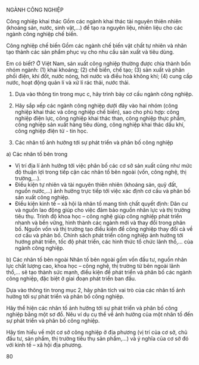 NGÀNH CÔNG NGHIỆP

Công nghiệp khai thác
Gồm các ngành khai thác tài nguyên thiên nhiên (khoáng sản, nước, sinh vật,...) để tạo ra nguyên liệu, nhiên liệu cho các ngành công nghiệp chế biến.

Công nghiệp chế biến
Gồm các ngành chế biến vật chất tự nhiên và nhân tạo thành các sản phẩm phục vụ cho nhu cầu sản xuất và tiêu dùng.

Em có biết?
Ở Việt Nam, sản xuất công nghiệp thường được chia thành bốn nhóm ngành: (1) khai khoáng; (2) chế biến, chế tạo; (3) sản xuất và phân phối điện, khí đốt, nước nóng, hơi nước và điều hoà không khí; (4) cung cấp nước, hoạt động quản lí và xử lí rác thải, nước thải.

1. Dựa vào thông tin trong mục c, hãy trình bày cơ cấu ngành công nghiệp.
2. Hãy sắp xếp các ngành công nghiệp dưới đây vào hai nhóm (công nghiệp khai thác và công nghiệp chế biến), sao cho phù hợp: công nghiệp điện lực, công nghiệp khai thác than, công nghiệp thực phẩm, công nghiệp sản xuất hàng tiêu dùng, công nghiệp khai thác dầu khí, công nghiệp điện tử - tin học.

2. Các nhân tố ảnh hưởng tới sự phát triển và phân bố công nghiệp

a) Các nhân tố bên trong
- Vị trí địa lí ảnh hưởng tới việc phân bố các cơ sở sản xuất cũng như mức độ thuận lợi trong tiếp cận các nhân tố bên ngoài (vốn, công nghệ, thị trường,...).
- Điều kiện tự nhiên và tài nguyên thiên nhiên (khoáng sản, quỹ đất, nguồn nước,...) ảnh hưởng trực tiếp tới việc xác định cơ cấu và phân bố sản xuất công nghiệp.
- Điều kiện kinh tế – xã hội là nhân tố mang tính chất quyết định: Dân cư và nguồn lao động giúp cho việc đảm bảo nguồn nhân lực và thị trường tiêu thụ. Trình độ khoa học – công nghệ giúp công nghiệp phát triển nhanh và bền vững, hình thành các ngành mới và thay đổi trong phân bố. Nguồn vốn và thị trường tạo điều kiện để công nghiệp thay đổi cả về cơ cấu và phân bố. Chính sách phát triển công nghiệp ảnh hưởng tới hướng phát triển, tốc độ phát triển, các hình thức tổ chức lãnh thổ,... của ngành công nghiệp.

b) Các nhân tố bên ngoài
Nhân tố bên ngoài gồm vốn đầu tư, nguồn nhân lực chất lượng cao, khoa học – công nghệ, thị trường từ bên ngoài lãnh thổ,... sẽ tạo thành sức mạnh, điều kiện để phát triển và phân bố các ngành công nghiệp, đặc biệt ở giai đoạn phát triển ban đầu.

Dựa vào thông tin trong mục 2, hãy phân tích vai trò của các nhân tố ảnh hưởng tới sự phát triển và phân bố công nghiệp.

Hãy thể hiện các nhân tố ảnh hưởng tới sự phát triển và phân bố công nghiệp bằng một sơ đồ. Nêu ví dụ cụ thể về ảnh hưởng của một nhân tố đến sự phát triển và phân bố công nghiệp.

Hãy tìm hiểu về một cơ sở công nghiệp ở địa phương (vị trí của cơ sở, chủ đầu tư, sản phẩm, thị trường tiêu thụ sản phẩm,...) và ý nghĩa của cơ sở đó với kinh tế – xã hội địa phương.

80